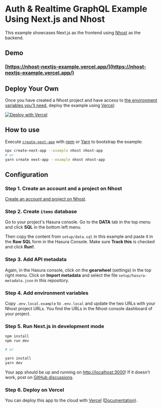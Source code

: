 # Auth & Realtime GraphQL Example Using Next.js and Nhost

This example showcases Next.js as the frontend using [Nhost](https://nhost.io/) as the backend.

## Demo

### [https://nhost-nextjs-example.vercel.app/](https://nhost-nextjs-example.vercel.app/)

## Deploy Your Own

Once you have created a Nhost project and have access to [the environment variables you'll need](#step-4-add-environment-variables), deploy the example using [Vercel](https://vercel.com?utm_source=github&utm_medium=readme&utm_campaign=next-example):

[![Deploy with Vercel](https://vercel.com/button)](https://vercel.com/new/git/external?repository-url=https://github.com/vercel/next.js/tree/canary/examples/with-nhost-auth-realtime-graphql&project-name=with-nhost-auth-realtime-graphql&repository-name=with-nhost-auth-realtime-graphql&env=NEXT_PUBLIC_GRAPHQL_URL,NEXT_PUBLIC_BACKEND_URL&envDescription=Enter%20your%20Nhost%20project%27s%20URLs)

## How to use

Execute [`create-next-app`](https://github.com/vercel/next.js/tree/canary/packages/create-next-app) with [npm](https://docs.npmjs.com/cli/init) or [Yarn](https://yarnpkg.com/lang/en/docs/cli/create/) to bootstrap the example:

```bash
npx create-next-app --example nhost nhost-app
# or
yarn create next-app --example nhost nhost-app
```

## Configuration

### Step 1. Create an account and a project on Nhost

[Create an account and project on Nhost](https://console.nhost.io).

### Step 2. Create `items` database

Go to your project's Hasura console. Go to the **DATA** tab in the top menu and click **SQL** in the bottom left menu.

Then copy the content from `setup/data.sql` in this example and paste it in the **Raw SQL** form in the Hasura Console. Make sure **Track this** is checked and click **Run!**.

### Step 3. Add API metadata

Again, in the Hasura console, click on the **gearwheel** (settings) in the top right menu. Click on **Import metadata** and select the file `setup/hasura-metadata.json` in this repository.

### Step 4. Add environment variables

Copy `.env.local.example` to `.env.local` and update the two URLs with your Nhost project URLs. You find the URLs in the Nhost console dashboard of your project.

### Step 5. Run Next.js in development mode

```bash
npm install
npm run dev

# or

yarn install
yarn dev
```

Your app should be up and running on [http://localhost:3000](http://localhost:3000)! If it doesn't work, post on [GitHub discussions](https://github.com/vercel/next.js/discussions).

### Step 6. Deploy on Vercel

You can deploy this app to the cloud with [Vercel](https://vercel.com?utm_source=github&utm_medium=readme&utm_campaign=next-example) ([Documentation](https://nextjs.org/docs/deployment)).
